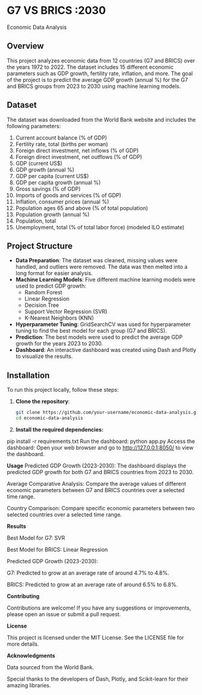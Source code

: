 # G7 VS BRICS :2030 
Economic Data Analysis 

## Overview

This project analyzes economic data from 12 countries (G7 and BRICS) over the years 1972 to 2022. The dataset includes 15 different economic parameters such as GDP growth, fertility rate, inflation, and more. The goal of the project is to predict the average GDP growth (annual %) for the G7 and BRICS groups from 2023 to 2030 using machine learning models.

## Dataset

The dataset was downloaded from the World Bank website and includes the following parameters:

1. Current account balance (% of GDP)
2. Fertility rate, total (births per woman)
3. Foreign direct investment, net inflows (% of GDP)
4. Foreign direct investment, net outflows (% of GDP)
5. GDP (current US$)
6. GDP growth (annual %)
7. GDP per capita (current US$)
8. GDP per capita growth (annual %)
9. Gross savings (% of GDP)
10. Imports of goods and services (% of GDP)
11. Inflation, consumer prices (annual %)
12. Population ages 65 and above (% of total population)
13. Population growth (annual %)
14. Population, total
15. Unemployment, total (% of total labor force) (modeled ILO estimate)

## Project Structure

- **Data Preparation**: The dataset was cleaned, missing values were handled, and outliers were removed. The data was then melted into a long format for easier analysis.
- **Machine Learning Models**: Five different machine learning models were used to predict GDP growth:
  - Random Forest
  - Linear Regression
  - Decision Tree
  - Support Vector Regression (SVR)
  - K-Nearest Neighbors (KNN)
- **Hyperparameter Tuning**: GridSearchCV was used for hyperparameter tuning to find the best model for each group (G7 and BRICS).
- **Prediction**: The best models were used to predict the average GDP growth for the years 2023 to 2030.
- **Dashboard**: An interactive dashboard was created using Dash and Plotly to visualize the results.

## Installation

To run this project locally, follow these steps:

1. **Clone the repository**:
   ```bash
   git clone https://github.com/your-username/economic-data-analysis.git
   cd economic-data-analysis
2. **Install the required dependencies:**

pip install -r requirements.txt
Run the dashboard: python app.py
Access the dashboard: Open your web browser and go to http://127.0.0.1:8050/ to view the dashboard.

**Usage**
Predicted GDP Growth (2023-2030): The dashboard displays the predicted GDP growth for both G7 and BRICS countries from 2023 to 2030.

Average Comparative Analysis: Compare the average values of different economic parameters between G7 and BRICS countries over a selected time range.

Country Comparison: Compare specific economic parameters between two selected countries over a selected time range.

**Results**

Best Model for G7: SVR

Best Model for BRICS: Linear Regression

Predicted GDP Growth (2023-2030):

G7: Predicted to grow at an average rate of around 4.7% to 4.8%.

BRICS: Predicted to grow at an average rate of around 6.5% to 6.8%.

**Contributing**

Contributions are welcome! If you have any suggestions or improvements, please open an issue or submit a pull request.

**License**

This project is licensed under the MIT License. See the LICENSE file for more details.

**Acknowledgments**

Data sourced from the World Bank.

Special thanks to the developers of Dash, Plotly, and Scikit-learn for their amazing libraries.


